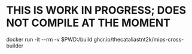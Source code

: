 # THIS IS WORK IN PROGRESS; DOES NOT COMPILE AT THE MOMENT

docker run -it --rm -v $PWD:/build ghcr.io/thecataliastnt2k/mips-cross-builder

